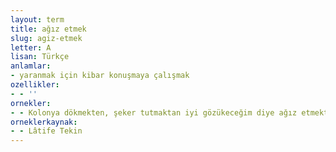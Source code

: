 ```yaml
---
layout: term
title: ağız etmek
slug: agiz-etmek
letter: A
lisan: Türkçe
anlamlar:
- yaranmak için kibar konuşmaya çalışmak
ozellikler:
- - ''
ornekler:
- - Kolonya dökmekten, şeker tutmaktan iyi gözükeceğim diye ağız etmekten yoruldu.
orneklerkaynak:
- - Lâtife Tekin
---
```


